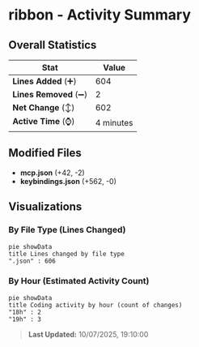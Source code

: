# ribbon - Activity Summary 

## Overall Statistics

| Stat                   | Value                                                             |
| ---------------------- | ----------------------------------------------------------------- |
| **Lines Added** (➕)   | 604                                          |
| **Lines Removed** (➖) | 2                                        |
| **Net Change** (↕)    | 602                |
| **Active Time** (⌚)   | 4 minutes |


## Modified Files
- **mcp.json** (+42, -2)
- **keybindings.json** (+562, -0)

## Visualizations

### By File Type (Lines Changed)

```mermaid
pie showData
title Lines changed by file type
".json" : 606
```

### By Hour (Estimated Activity Count)

```mermaid
pie showData
title Coding activity by hour (count of changes)
"18h" : 2
"19h" : 3
```


> **Last Updated:** 10/07/2025, 19:10:00